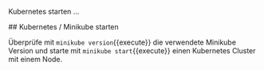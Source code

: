 Kubernetes starten ...

## Kubernetes / Minikube starten

Überprüfe mit `minikube version`{{execute}} die verwendete Minikube Version
und starte mit `minikube start`{{execute}} einen Kubernetes Cluster mit einem
Node.
